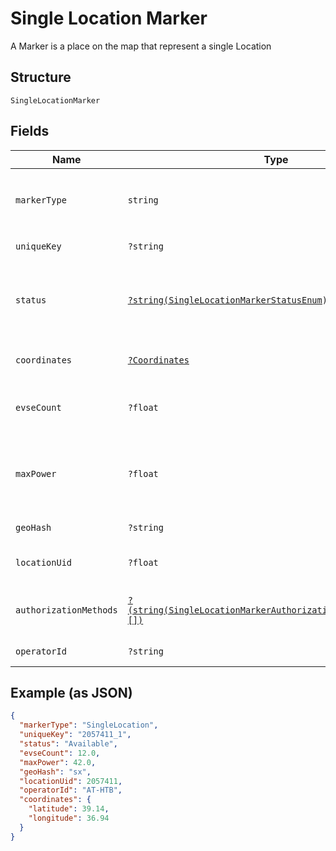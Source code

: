 
# Single Location Marker

A Marker is a place on the map that represent a single Location

## Structure

`SingleLocationMarker`

## Fields

| Name | Type | Tags | Description | Getter | Setter |
|  --- | --- | --- | --- | --- | --- |
| `markerType` | `string` | Required | Identifies the marker type. If it''s a `SingleLocationMarker`, then the value is `SingleLocation` | getMarkerType(): string | setMarkerType(string markerType): void |
| `uniqueKey` | `?string` | Optional | Uniquely identifies the marker object | getUniqueKey(): ?string | setUniqueKey(?string uniqueKey): void |
| `status` | [`?string(SingleLocationMarkerStatusEnum)`](../../doc/models/single-location-marker-status-enum.md) | Optional | Minimum of all status values in the Marker, e.g. if at least one Evse in the Marker is available, the value will be available | getStatus(): ?string | setStatus(?string status): void |
| `coordinates` | [`?Coordinates`](../../doc/models/coordinates.md) | Optional | Coordinates of the Shell Recharge Site Location | getCoordinates(): ?Coordinates | setCoordinates(?Coordinates coordinates): void |
| `evseCount` | `?float` | Optional | Total number of Evse units in Locations that this Marker represents | getEvseCount(): ?float | setEvseCount(?float evseCount): void |
| `maxPower` | `?float` | Optional | Maximum power in kW across all locations grouped in this marker (disregarding availability) | getMaxPower(): ?float | setMaxPower(?float maxPower): void |
| `geoHash` | `?string` | Optional | GeoHash of marker coordinates | getGeoHash(): ?string | setGeoHash(?string geoHash): void |
| `locationUid` | `?float` | Optional | Unique ID of the Location this Marker represents | getLocationUid(): ?float | setLocationUid(?float locationUid): void |
| `authorizationMethods` | [`?(string(SingleLocationMarkerAuthorizationMethodsItemsEnum)[])`](../../doc/models/single-location-marker-authorization-methods-items-enum.md) | Optional | Methods that can be used to Authorize sessions on this EVSE | getAuthorizationMethods(): ?array | setAuthorizationMethods(?array authorizationMethods): void |
| `operatorId` | `?string` | Optional | Unique Id of the operator | getOperatorId(): ?string | setOperatorId(?string operatorId): void |

## Example (as JSON)

```json
{
  "markerType": "SingleLocation",
  "uniqueKey": "2057411_1",
  "status": "Available",
  "evseCount": 12.0,
  "maxPower": 42.0,
  "geoHash": "sx",
  "locationUid": 2057411,
  "operatorId": "AT-HTB",
  "coordinates": {
    "latitude": 39.14,
    "longitude": 36.94
  }
}
```


